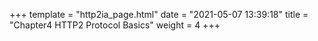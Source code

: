 +++
template = "http2ia_page.html"
date = "2021-05-07 13:39:18"
title = "Chapter4 HTTP2 Protocol Basics"
weight = 4
+++